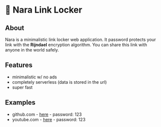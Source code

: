 # 🔐 Nara Link Locker

## About

Nara is a minimalistic link locker web application. It password protects your link with the **Rijndael** encryption algorithm. You can share this link with anyone in the world safely.

## Features

- minimalistic w/ no ads
- completely serverless (data is stored in the url)
- super fast

## Examples

- github.com - <a href="https://narall.surge.sh/locked?enc=U2FsdGVkX1%2BFYC9w%2B%2BEyx%2FuU1E8DNYe%2BSMzAxv9VqEmFfuXCNAbOUqVK3d6b5jHu">here</a> - password: 123
- youtube.com - <a href="https://narall.surge.sh/locked?enc=U2FsdGVkX18Ws7TaZxvJYjcxlfDad44bgas1NCHCmYRKEKgnfEAi%2FHh65Shjtwdw">here</a> - password: 123

